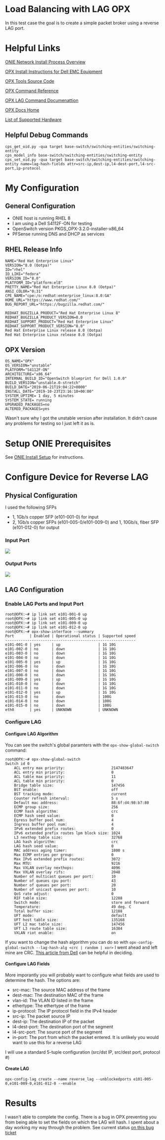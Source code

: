 # Load Balancing with LAG OPX

In this test case the goal is to create a simple packet broker using a reverse
LAG port.

# Helpful Links

[ONIE Network Install Process Overview](https://opencomputeproject.github.io/onie/user-guide/index.html#installing-over-the-network)

[OPX Install Instructions for Dell EMC Equipment](https://github.com/open-switch/opx-docs/wiki/Install-OPX-on-Dell-EMC-ON-series-platforms)

[OPX Tools Source Code](https://github.com/open-switch/opx-tools)

[OPX Command Reference](https://github.com/open-switch/opx-docs/wiki/OPX-commands)

[OPX LAG Command Documenattion](https://github.com/open-switch/opx-docs/wiki/opx-config-lag)

[OPX Docs Home](https://github.com/open-switch/opx-docs/wiki)

[List of Supported Hardware](https://github.com/open-switch/opx-docs/wiki/hardware-support)

## Helpful Debug Commands

    cps_get_oid.py -qua target base-switch/switching-entities/switching-entity
    cps_model_info base-switch/switching-entities/switching-entity
    cps_set_oid.py -qua target base-switch/switching-entities/switching-entity name=lag-hash-fields attr=src-ip,dest-ip,l4-dest-port,l4-src-port,ip-protocol

# My Configuration

## General Configuration

- ONIE host is running RHEL 8
- I am using a Dell S4112F-ON for testing
- OpenSwitch version PKGS_OPX-3.2.0-installer-x86_64
- PFSense running DNS and DHCP as services

## RHEL Release Info

    NAME="Red Hat Enterprise Linux"
    VERSION="8.0 (Ootpa)"
    ID="rhel"
    ID_LIKE="fedora"
    VERSION_ID="8.0"
    PLATFORM_ID="platform:el8"
    PRETTY_NAME="Red Hat Enterprise Linux 8.0 (Ootpa)"
    ANSI_COLOR="0;31"
    CPE_NAME="cpe:/o:redhat:enterprise_linux:8.0:GA"
    HOME_URL="https://www.redhat.com/"
    BUG_REPORT_URL="https://bugzilla.redhat.com/"

    REDHAT_BUGZILLA_PRODUCT="Red Hat Enterprise Linux 8"
    REDHAT_BUGZILLA_PRODUCT_VERSION=8.0
    REDHAT_SUPPORT_PRODUCT="Red Hat Enterprise Linux"
    REDHAT_SUPPORT_PRODUCT_VERSION="8.0"
    Red Hat Enterprise Linux release 8.0 (Ootpa)
    Red Hat Enterprise Linux release 8.0 (Ootpa)

## OPX Version

    OS_NAME="OPX"
    OS_VERSION="unstable"
    PLATFORM="S4112F-ON"
    ARCHITECTURE="x86_64"
    INTERNAL_BUILD_ID="OpenSwitch blueprint for Dell 1.0.0"
    BUILD_VERSION="unstable.0-stretch"
    BUILD_DATE="2019-06-21T19:04:22+0000"
    INSTALL_DATE="2019-10-23T23:16:10+00:00"
    SYSTEM_UPTIME= 1 day, 5 minutes
    SYSTEM_STATE= running
    UPGRADED_PACKAGES=no
    ALTERED_PACKAGES=yes

Wasn't sure why I got the unstable version after installation. It didn't cause any
problems for testing so I just left it as is.

# Setup ONIE Prerequisites

See [ONIE Install Setup](/README.md#how-to-configure-onie) for instructions.

# Configure Device for Reverse LAG

## Physical Configuration

I used the following SFPs

- 1, 1Gb/s copper SFP (e101-001-0) for input
- 2, 1Gb/s copper SFPs (e101-005-0/e101-009-0) and 1, 10Gb/s, fiber SFP (e101-012-0) for output

### Input Port
![](images/input_port.JPG)

### Output Ports
![](images/output_ports.JPG)

## LAG Configuration

### Enable LAG Ports and Input Port

    root@OPX:~# ip link set e101-001-0 up
    root@OPX:~# ip link set e101-005-0 up
    root@OPX:~# ip link set e101-009-0 up
    root@OPX:~# ip link set e101-012-0 up
    root@OPX:~# opx-show-interface --summary
    Port       | Enabled | Operational status | Supported speed
    -----------------------------------------------------------
    e101-001-0 | yes     | up                 | 1G 10G
    e101-002-0 | no      | down               | 1G 10G
    e101-003-0 | no      | down               | 1G 10G
    e101-004-0 | no      | down               | 1G 10G
    e101-005-0 | yes     | up                 | 1G 10G
    e101-006-0 | no      | down               | 1G 10G
    e101-007-0 | no      | down               | 1G 10G
    e101-008-0 | no      | down               | 1G 10G
    e101-009-0 | yes     | up                 | 1G 10G
    e101-010-0 | no      | down               | 1G 10G
    e101-011-0 | no      | down               | 1G 10G
    e101-012-0 | yes     | up                 | 1G 10G
    e101-013-0 | no      | down               | 100G
    e101-014-0 | no      | down               | 100G
    e101-015-0 | no      | down               | 100G
    eth0       | yes     | UNKNOWN            | UNKNOWN

### Configure LAG

#### Configure LAG Algorithm

You can see the switch's global paramters with the `opx-show-global-switch` command:

    root@OPX:~# opx-show-global-switch
    Switch id 0
        ACL entry max priority:                     2147483647
        ACL entry min priority:                     0
        ACL table max priority:                     11
        ACL table min priority:                     0
        Bridge table size:                          147456
        BST enable:                                 off
        BST tracking mode:                          current
        Counter refresh interval:                   5 s
        Default mac address:                        88:6f:d4:98:b7:80
        ECMP group size:                            256
        ECMP hash algorithm:                        crc
        ECMP hash seed value:                       0
        Egress buffer pool num:                     4
        Ingress buffer pool num:                    4
        IPv6 extended prefix routes:                0
        IPv6 extended prefix routes lpm block size: 1024
        L3 nexthop table size:                      32768
        LAG hash algorithm:                         crc
        LAG hash seed value:                        0
        MAC address aging timer:                    1800 s
        Max ECMP entries per group:                 0
        Max IPv6 extended prefix routes:            3072
        Max MTU:                                    9216
        Max VXLAN overlay nexthops:                 4096
        Max VXLAN overlay rifs:                     2048
        Number of multicast queues per port:        10
        Number of queues cpu port:                  43
        Number of queues per port:                  20
        Number of unicast queues per port:          10
        QoS rate adjust:                            0
        RIF table size:                             12288
        Switch mode:                                store and forward
        Temperature:                                49 deg. C
        Total buffer size:                          12188
        UFT mode:                                   default
        UFT host table size:                        135168
        UFT L2 mac table size:                      147456
        UFT L3 route table size:                    16384
        VXLAN riot enable:                          on

If you want to change the hash algorithm you can do so with `opx-config-global-switch --lag-hash-alg <crc | random | xor>`
I went ahead and left mine are CRC. [This article from Dell](http://topics-cdn.dell.com/s4820t_9.7.0.0_config_pub-v1-temp/en-us/GUID-DD047C60-DBF3-46E5-A0DD-783255573134.html) can be helpful in deciding.

#### Configure LAG Fields

More imporantly you will probably want to configure what fields are used to determine
the hash. The options are:

- src-mac: The source MAC address of the frame
- dest-mac: The destination MAC of the frame
- vlan-id: The VLAN ID listed in the frame
- ethertype: The ethertype of the frame
- ip-protocol: The IP protocol field in the IPv4 header
- src-ip: The packet source IP
- dest-ip: The destination IP of the packet
- l4-dest-port: The destination port of the segment
- l4-src-port: The source port of the segment
- in-port: The port from which the packet entered. It is unlikely you would want to use this for a reverse LAG

I will use a standard 5-tuple configuration (src/dst IP, src/dest port, protocol #)

#### Create LAG

`opx-config-lag create --name reverse_lag --unblockedports e101-005-0,e101-009-0,e101-012-0 --enable`

# Results

I wasn't able to complete the config. There is a bug in OPX preventing you from
being able to set the fields on which the LAG will hash. I spent about a day
working my way through the problem. See current status [on this bug ticket](https://github.com/open-switch/opx-tools/issues/27)